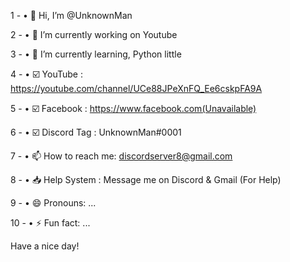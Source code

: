 1 -  • 👋 Hi, I’m @UnknownMan

2 -  • 🔭 I’m currently working on Youtube

3 -  • 🌱 I’m currently learning, Python little

4 -  • ☑️ YouTube : https://youtube.com/channel/UCe88JPeXnFQ_Ee6cskpFA9A

5 -  • ☑️ Facebook : https://www.facebook.com(Unavailable)

6 -  • ☑️ Discord Tag : UnknownMan#0001

7 -  • 📫 How to reach me: discordserver8@gmail.com

8 -  • 📥 Help System : Message me on Discord & Gmail (For Help)

9 -  • 😄 Pronouns: ...

10 - • ⚡ Fun fact: ...

Have a nice day!


<!---
UnknownMan-05/UnknownMan-05 is a ✨ special ✨ repository because its `README.md` (this file) appears on your GitHub profile.
You can click the Preview link to take a look at your changes.
--->
